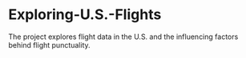 # Exploring-U.S.-Flights
The project explores flight data in the U.S. and the influencing factors behind flight punctuality.

